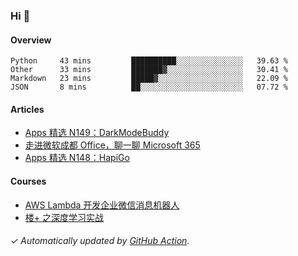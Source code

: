 ### Hi 👋

#### Overview

<!--START_SECTION:waka-->
```text
Python     43 mins         ██████████░░░░░░░░░░░░░░░   39.63 % 
Other      33 mins         ███████▓░░░░░░░░░░░░░░░░░   30.41 % 
Markdown   23 mins         █████▓░░░░░░░░░░░░░░░░░░░   22.09 % 
JSON       8 mins          ██░░░░░░░░░░░░░░░░░░░░░░░   07.72 % 
```
<!--END_SECTION:waka-->

#### Articles

<!-- BLOG:START -->
- [Apps 精选 N149：DarkModeBuddy](http://huhuhang.com/post/product-hunt/product-hunt-n149)
- [走进微软成都 Office，聊一聊 Microsoft 365](http://huhuhang.com/post/sspai/65152)
- [Apps 精选 N148：HapiGo](http://huhuhang.com/post/product-hunt/product-hunt-n148)
<!-- BLOG:END -->

#### Courses

<!-- SYL:START -->
- [AWS Lambda 开发企业微信消息机器人](https://lanqiao.cn/courses/2868)
- [楼+ 之深度学习实战](https://lanqiao.cn/courses/2617)
<!-- SYL:END -->

###### ✓ Automatically updated by [GitHub Action](https://github.com/huhuhang/huhuhang/actions).
